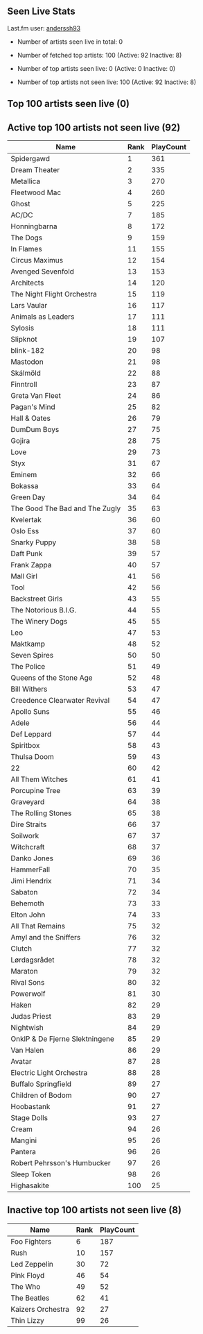 ## Seen Live Stats

Last.fm user: [anderssh93](https://www.last.fm/user/anderssh93)

- Number of artists seen live in total: 0

- Number of fetched top artists: 100 (Active: 92 Inactive: 8)

- Number of top artists seen live: 0 (Active: 0 Inactive: 0)

- Number of top artists not seen live: 100 (Active: 92 Inactive: 8)

## Top 100 artists seen live (0)




## Active top 100 artists not seen live (92)

Name                           | Rank | PlayCount
------------------------------ | ---- | ---------
Spidergawd                     | 1    | 361      
Dream Theater                  | 2    | 335      
Metallica                      | 3    | 270      
Fleetwood Mac                  | 4    | 260      
Ghost                          | 5    | 225      
AC/DC                          | 7    | 185      
Honningbarna                   | 8    | 172      
The Dogs                       | 9    | 159      
In Flames                      | 11   | 155      
Circus Maximus                 | 12   | 154      
Avenged Sevenfold              | 13   | 153      
Architects                     | 14   | 120      
The Night Flight Orchestra     | 15   | 119      
Lars Vaular                    | 16   | 117      
Animals as Leaders             | 17   | 111      
Sylosis                        | 18   | 111      
Slipknot                       | 19   | 107      
blink-182                      | 20   | 98       
Mastodon                       | 21   | 98       
Skálmöld                       | 22   | 88       
Finntroll                      | 23   | 87       
Greta Van Fleet                | 24   | 86       
Pagan's Mind                   | 25   | 82       
Hall & Oates                   | 26   | 79       
DumDum Boys                    | 27   | 75       
Gojira                         | 28   | 75       
Love                           | 29   | 73       
Styx                           | 31   | 67       
Eminem                         | 32   | 66       
Bokassa                        | 33   | 64       
Green Day                      | 34   | 64       
The Good The Bad and The Zugly | 35   | 63       
Kvelertak                      | 36   | 60       
Oslo Ess                       | 37   | 60       
Snarky Puppy                   | 38   | 58       
Daft Punk                      | 39   | 57       
Frank Zappa                    | 40   | 57       
Mall Girl                      | 41   | 56       
Tool                           | 42   | 56       
Backstreet Girls               | 43   | 55       
The Notorious B.I.G.           | 44   | 55       
The Winery Dogs                | 45   | 55       
Leo                            | 47   | 53       
Maktkamp                       | 48   | 52       
Seven Spires                   | 50   | 50       
The Police                     | 51   | 49       
Queens of the Stone Age        | 52   | 48       
Bill Withers                   | 53   | 47       
Creedence Clearwater Revival   | 54   | 47       
Apollo Suns                    | 55   | 46       
Adele                          | 56   | 44       
Def Leppard                    | 57   | 44       
Spiritbox                      | 58   | 43       
Thulsa Doom                    | 59   | 43       
22                             | 60   | 42       
All Them Witches               | 61   | 41       
Porcupine Tree                 | 63   | 39       
Graveyard                      | 64   | 38       
The Rolling Stones             | 65   | 38       
Dire Straits                   | 66   | 37       
Soilwork                       | 67   | 37       
Witchcraft                     | 68   | 37       
Danko Jones                    | 69   | 36       
HammerFall                     | 70   | 35       
Jimi Hendrix                   | 71   | 34       
Sabaton                        | 72   | 34       
Behemoth                       | 73   | 33       
Elton John                     | 74   | 33       
All That Remains               | 75   | 32       
Amyl and the Sniffers          | 76   | 32       
Clutch                         | 77   | 32       
Lørdagsrådet                   | 78   | 32       
Maraton                        | 79   | 32       
Rival Sons                     | 80   | 32       
Powerwolf                      | 81   | 30       
Haken                          | 82   | 29       
Judas Priest                   | 83   | 29       
Nightwish                      | 84   | 29       
OnklP & De Fjerne Slektningene | 85   | 29       
Van Halen                      | 86   | 29       
Avatar                         | 87   | 28       
Electric Light Orchestra       | 88   | 28       
Buffalo Springfield            | 89   | 27       
Children of Bodom              | 90   | 27       
Hoobastank                     | 91   | 27       
Stage Dolls                    | 93   | 27       
Cream                          | 94   | 26       
Mangini                        | 95   | 26       
Pantera                        | 96   | 26       
Robert Pehrsson's Humbucker    | 97   | 26       
Sleep Token                    | 98   | 26       
Highasakite                    | 100  | 25       

## Inactive top 100 artists not seen live (8)

Name              | Rank | PlayCount
----------------- | ---- | ---------
Foo Fighters      | 6    | 187      
Rush              | 10   | 157      
Led Zeppelin      | 30   | 72       
Pink Floyd        | 46   | 54       
The Who           | 49   | 52       
The Beatles       | 62   | 41       
Kaizers Orchestra | 92   | 27       
Thin Lizzy        | 99   | 26       
